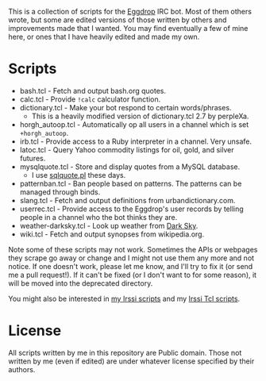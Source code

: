 This is a collection of scripts for the [Eggdrop](https://eggheads.org) IRC
bot. Most of them others wrote, but some are edited versions of those
written by others and improvements made that I wanted.  You may find eventually a few of mine here, or ones that I have heavily edited and made my own.


# Scripts

* bash.tcl - Fetch and output bash.org quotes.
* calc.tcl - Provide `!calc` calculator function.
* dictionary.tcl - Make your bot respond to certain words/phrases.
  * This is a heavily modified version of dictionary.tcl 2.7 by perpleXa.
* horgh_autoop.tcl - Automatically op all users in a channel which is set
  `+horgh_autoop`.
* irb.tcl - Provide access to a Ruby interpreter in a channel. Very unsafe.
* latoc.tcl - Query Yahoo commodity listings for oil, gold, and silver
  futures.
* mysqlquote.tcl - Store and display quotes from a MySQL database.
  * I use
    [sqlquote.pl](https://github.com/horgh/irssi-scripts/blob/master/sqlquote.pl)
    these days.
* patternban.tcl - Ban people based on patterns. The patterns can be
  managed through binds.
* slang.tcl - Fetch and output definitions from urbandictionary.com.
* userrec.tcl - Provide access to the Eggdrop's user records by telling
  people in a channel who the bot thinks they are.
* weather-darksky.tcl - Look up weather from [Dark
  Sky](https://darksky.net).
* wiki.tcl - Fetch and output synopses from wikipedia.org.

Note some of these scripts may not work. Sometimes the APIs or webpages
they scrape go away or change and I might not use them any more and not
notice. If one doesn't work, please let me know, and I'll try to fix it (or
send me a pull request!). If it can't be fixed (or I don't want to for some
reason), it will be moved into the deprecated directory.

You might also be interested in [my Irssi
scripts](https://github.com/horgh/irssi-scripts/) and my [Irssi Tcl
scripts](https://github.com/horgh/irssi-tcl-scripts/).

# License
All scripts written by me in this repository are Public domain. Those not
written by me (even if edited) are under whatever license specified by
their authors.
